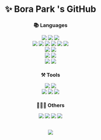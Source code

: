 
<!--
**BoraParkDev/BoraParkDev** is a ✨ _special_ ✨ repository because its `README.md` (this file) appears on your GitHub profile.

Here are some ideas to get you started:

- 🔭 I’m currently working on ...
- 🌱 I’m currently learning ...
- 👯 I’m looking to collaborate on ...
- 🤔 I’m looking for help with ...
- 💬 Ask me about ...
- 📫 How to reach me: ...
- 😄 Pronouns: ...
- ⚡ Fun fact: ...
-->
<h1 align="center">✨ Bora Park 's GitHub</h1>

<h3 align="center">📚 Languages</h3>

<div align="center">
<img src="https://img.shields.io/badge/HTML5-E34F26?style=flat&logo=html5&logoColor=white"/>
<img src="https://img.shields.io/badge/CSS3-1572B6?style=flat&logo=css3&logoColor=white"/>
<img src="https://img.shields.io/badge/jQuery-0769AD?style=flat&logo=jquery&logoColor=white"/>
<br/>
<img src="https://img.shields.io/badge/React-61DAFB?style=flat&logo=react&logoColor=black"/>
<img src="https://img.shields.io/badge/ReactQuery-FF4154?style=flat&logo=reactquery&logoColor=black"/>
<img src="https://img.shields.io/badge/ReactRouter-CA4245?style=flat&logo=router&logoColor=white"/>
<img src="https://img.shields.io/badge/ReactHookForm-EC5990?style=flat&logo=hookform&logoColor=white"/>
<img src="https://img.shields.io/badge/Redux-764ABC?style=flat&logo=redux&logoColor=white"/>
<img src="https://img.shields.io/badge/Vite-646CFF?style=flat&logo=vite&logoColor=white"/>

<br/>
<img src="https://img.shields.io/badge/TypeScript-3178C6?style=flat&logo=ts&logoColor=white"/>
<img src="https://img.shields.io/badge/JavaScript-F7DF1E?style=flat&logo=js&logoColor=white"/>
<br/>

  <img src="https://img.shields.io/badge/Jest-C21325?style=flat&logo=jest&logoColor=white"/>
<img src="https://img.shields.io/badge/TestingLibrary-E33332?style=flat&logo=test&logoColor=white"/>
  <br/>

<img src="https://img.shields.io/badge/AmazonAWS-232F3E?style=flat&logo=aws&logoColor=white"/>
<img src="https://img.shields.io/badge/MySQL-4479A1?style=flat&logo=mysql&logoColor=white"/>  


</div>

<h3 align="center">⚒️ Tools</h3>
<div align="center">

<img src="https://img.shields.io/badge/JetBrains-000000?style=flat&logo=jetbrain&logoColor=white"/>  
<img src="https://img.shields.io/badge/VisualStudioCode-007ACC?style=flat&logo=vscode&logoColor=white"/> 
  <br/>
<img src="https://img.shields.io/badge/Vim-019733?style=flat&logo=vim&logoColor=white"/>  
<img src="https://img.shields.io/badge/Shell-FFD500?style=flat&logo=shell&logoColor=white"/>  
<img src="https://img.shields.io/badge/GitHub-181717?style=flat&logo=github&logoColor=white"/>  

</div>

<h3 align="center">👨‍👨‍👦 Others</h3>
<div align="center">
<img src="https://img.shields.io/badge/Slack-4A154B?style=flat&logo=slack&logoColor=white"/>
<img src="https://img.shields.io/badge/Notion-000000?style=flat&logo=notion&logoColor=white"/>
<img src="https://img.shields.io/badge/Jira-0052CC?style=flat&logo=jira&logoColor=white"/>
<img src="https://img.shields.io/badge/Trello-0052CC?style=flat&logo=trello&logoColor=white"/>
  </div>
<br/>
<br/>

<div align="center">
<img src="https://github-readme-stats.vercel.app/api?username=BoraParkDev&count_private=true&show_icons=true&theme=transparent"/>
  </div>
